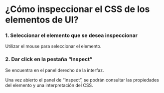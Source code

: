 # ¿Cómo inspeccionar el CSS de los elementos de UI?

### 1. Seleccionar el elemento que se desea inspeccionar

Utilizar el mouse para seleccionar el elemento.

### 2. Dar click en la pestaña “Inspect”

Se encuentra en el panel derecho de la interfaz.

Una vez abierto el panel de “Inspect”, se podrán consultar las propiedades del elemento y una interpretación del CSS.